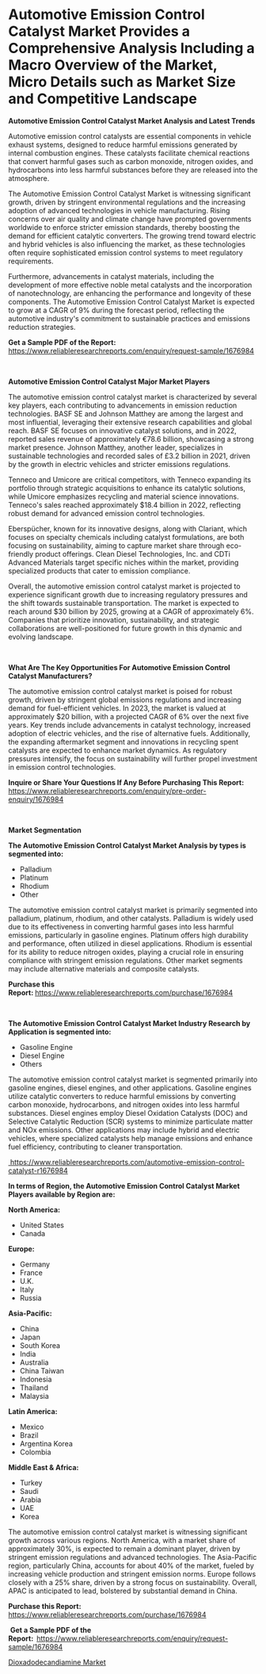 <p><h1>Automotive Emission Control Catalyst Market Provides a Comprehensive Analysis Including a Macro Overview of the Market, Micro Details such as Market Size and Competitive Landscape</h1></p><p><strong>Automotive Emission Control Catalyst Market Analysis and Latest Trends</strong></p>
<p><p>Automotive emission control catalysts are essential components in vehicle exhaust systems, designed to reduce harmful emissions generated by internal combustion engines. These catalysts facilitate chemical reactions that convert harmful gases such as carbon monoxide, nitrogen oxides, and hydrocarbons into less harmful substances before they are released into the atmosphere. </p><p>The Automotive Emission Control Catalyst Market is witnessing significant growth, driven by stringent environmental regulations and the increasing adoption of advanced technologies in vehicle manufacturing. Rising concerns over air quality and climate change have prompted governments worldwide to enforce stricter emission standards, thereby boosting the demand for efficient catalytic converters. The growing trend toward electric and hybrid vehicles is also influencing the market, as these technologies often require sophisticated emission control systems to meet regulatory requirements.</p><p>Furthermore, advancements in catalyst materials, including the development of more effective noble metal catalysts and the incorporation of nanotechnology, are enhancing the performance and longevity of these components. The Automotive Emission Control Catalyst Market is expected to grow at a CAGR of 9% during the forecast period, reflecting the automotive industry's commitment to sustainable practices and emissions reduction strategies.</p></p>
<p><strong>Get a Sample PDF of the Report:&nbsp;</strong> <a href="https://www.reliableresearchreports.com/enquiry/request-sample/1676984?utm_campaign=3063&utm_medium=2&utm_source=Github&utm_content=ia&utm_term=24032025&utm_id=automotive-emission-control-catalyst">https://www.reliableresearchreports.com/enquiry/request-sample/1676984</a></p>
<p>&nbsp;</p>
<p><strong>Automotive Emission Control Catalyst Major Market Players</strong></p>
<p><p>The automotive emission control catalyst market is characterized by several key players, each contributing to advancements in emission reduction technologies. BASF SE and Johnson Matthey are among the largest and most influential, leveraging their extensive research capabilities and global reach. BASF SE focuses on innovative catalyst solutions, and in 2022, reported sales revenue of approximately €78.6 billion, showcasing a strong market presence. Johnson Matthey, another leader, specializes in sustainable technologies and recorded sales of £3.2 billion in 2021, driven by the growth in electric vehicles and stricter emissions regulations.</p><p>Tenneco and Umicore are critical competitors, with Tenneco expanding its portfolio through strategic acquisitions to enhance its catalytic solutions, while Umicore emphasizes recycling and material science innovations. Tenneco's sales reached approximately $18.4 billion in 2022, reflecting robust demand for advanced emission control technologies.</p><p>Eberspücher, known for its innovative designs, along with Clariant, which focuses on specialty chemicals including catalyst formulations, are both focusing on sustainability, aiming to capture market share through eco-friendly product offerings. Clean Diesel Technologies, Inc. and CDTi Advanced Materials target specific niches within the market, providing specialized products that cater to emission compliance.</p><p>Overall, the automotive emission control catalyst market is projected to experience significant growth due to increasing regulatory pressures and the shift towards sustainable transportation. The market is expected to reach around $30 billion by 2025, growing at a CAGR of approximately 6%. Companies that prioritize innovation, sustainability, and strategic collaborations are well-positioned for future growth in this dynamic and evolving landscape.</p></p>
<p>&nbsp;</p>
<p><strong>What Are The Key Opportunities For Automotive Emission Control Catalyst Manufacturers?</strong></p>
<p><p>The automotive emission control catalyst market is poised for robust growth, driven by stringent global emissions regulations and increasing demand for fuel-efficient vehicles. In 2023, the market is valued at approximately $20 billion, with a projected CAGR of 6% over the next five years. Key trends include advancements in catalyst technology, increased adoption of electric vehicles, and the rise of alternative fuels. Additionally, the expanding aftermarket segment and innovations in recycling spent catalysts are expected to enhance market dynamics. As regulatory pressures intensify, the focus on sustainability will further propel investment in emission control technologies.</p></p>
<p><strong>Inquire or Share Your Questions If Any Before Purchasing This Report:</strong> <a href="https://www.reliableresearchreports.com/enquiry/pre-order-enquiry/1676984?utm_campaign=3063&utm_medium=2&utm_source=Github&utm_content=ia&utm_term=24032025&utm_id=automotive-emission-control-catalyst">https://www.reliableresearchreports.com/enquiry/pre-order-enquiry/1676984</a></p>
<p>&nbsp;</p>
<p><strong>Market Segmentation</strong></p>
<p><strong>The Automotive Emission Control Catalyst Market Analysis by types is segmented into:</strong></p>
<p><ul><li>Palladium</li><li>Platinum</li><li>Rhodium</li><li>Other</li></ul></p>
<p><p>The automotive emission control catalyst market is primarily segmented into palladium, platinum, rhodium, and other catalysts. Palladium is widely used due to its effectiveness in converting harmful gases into less harmful emissions, particularly in gasoline engines. Platinum offers high durability and performance, often utilized in diesel applications. Rhodium is essential for its ability to reduce nitrogen oxides, playing a crucial role in ensuring compliance with stringent emission regulations. Other market segments may include alternative materials and composite catalysts.</p></p>
<p><strong>Purchase this Report:&nbsp;</strong><a href="https://www.reliableresearchreports.com/purchase/1676984?utm_campaign=3063&utm_medium=2&utm_source=Github&utm_content=ia&utm_term=24032025&utm_id=automotive-emission-control-catalyst">https://www.reliableresearchreports.com/purchase/1676984</a></p>
<p>&nbsp;</p>
<p><strong>The Automotive Emission Control Catalyst Market Industry Research by Application is segmented into:</strong></p>
<p><ul><li>Gasoline Engine</li><li>Diesel Engine</li><li>Others</li></ul></p>
<p><p>The automotive emission control catalyst market is segmented primarily into gasoline engines, diesel engines, and other applications. Gasoline engines utilize catalytic converters to reduce harmful emissions by converting carbon monoxide, hydrocarbons, and nitrogen oxides into less harmful substances. Diesel engines employ Diesel Oxidation Catalysts (DOC) and Selective Catalytic Reduction (SCR) systems to minimize particulate matter and NOx emissions. Other applications may include hybrid and electric vehicles, where specialized catalysts help manage emissions and enhance fuel efficiency, contributing to cleaner transportation.</p></p>
<p><a href="https://www.reliableresearchreports.com/automotive-emission-control-catalyst-r1676984?utm_campaign=3063&utm_medium=2&utm_source=Github&utm_content=ia&utm_term=24032025&utm_id=automotive-emission-control-catalyst">&nbsp;https://www.reliableresearchreports.com/automotive-emission-control-catalyst-r1676984</a></p>
<p><strong>In terms of Region, the Automotive Emission Control Catalyst Market Players available by Region are:</strong></p>
<p>
    <p> <strong> North America: </strong>
        <ul>
            <li>United States</li>
            <li>Canada</li>
        </ul>
        </p> 
    <p> <strong> Europe: </strong>
        <ul>
            <li>Germany</li>
            <li>France</li>
            <li>U.K.</li>
            <li>Italy</li>
            <li>Russia</li>
        </ul>
        </p> 
    <p> <strong> Asia-Pacific: </strong>
        <ul>
            <li>China</li>
            <li>Japan</li>
            <li>South Korea</li>
            <li>India</li>
            <li>Australia</li>
            <li>China Taiwan</li>
            <li>Indonesia</li>
            <li>Thailand</li>
            <li>Malaysia</li>
        </ul>
        </p> 
    <p> <strong> Latin America: </strong>
        <ul>
            <li>Mexico</li>
            <li>Brazil</li>
            <li>Argentina Korea</li>
            <li>Colombia</li>
        </ul>
        </p> 
    <p> <strong> Middle East & Africa: </strong>
        <ul>
            <li>Turkey</li>
            <li>Saudi</li>
            <li>Arabia</li>
            <li>UAE</li>
            <li>Korea</li>
        </ul>
    </p>
    </p>
<p><p>The automotive emission control catalyst market is witnessing significant growth across various regions. North America, with a market share of approximately 30%, is expected to remain a dominant player, driven by stringent emission regulations and advanced technologies. The Asia-Pacific region, particularly China, accounts for about 40% of the market, fueled by increasing vehicle production and stringent emission norms. Europe follows closely with a 25% share, driven by a strong focus on sustainability. Overall, APAC is anticipated to lead, bolstered by substantial demand in China.</p></p>
<p><strong>Purchase this Report: </strong><a href="https://www.reliableresearchreports.com/purchase/1676984?utm_campaign=3063&utm_medium=2&utm_source=Github&utm_content=ia&utm_term=24032025&utm_id=automotive-emission-control-catalyst">https://www.reliableresearchreports.com/purchase/1676984</a></p>
<p>&nbsp;<strong>Get a Sample PDF of the Report:&nbsp;&nbsp;</strong><a href="https://www.reliableresearchreports.com/enquiry/request-sample/1676984?utm_campaign=3063&utm_medium=2&utm_source=Github&utm_content=ia&utm_term=24032025&utm_id=automotive-emission-control-catalyst">https://www.reliableresearchreports.com/enquiry/request-sample/1676984</a></p>
<p><strong></strong></p>
<p><p><a href="https://github.com/jhamygunler/Market-Research-Report-List-1/blob/main/dioxadodecandiamine-market.md?utm_campaign=3063&utm_medium=2&utm_source=Github&utm_content=ia&utm_term=24032025&utm_id=automotive-emission-control-catalyst">Dioxadodecandiamine Market</a></p></p>